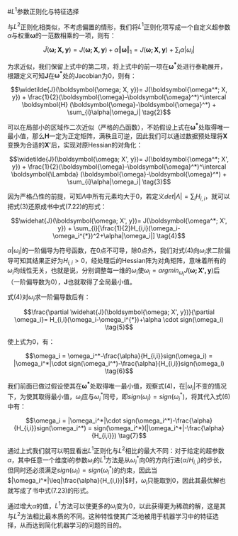 #$L^1$参数正则化与特征选择

与$L^{2}$正则化相类似，不考虑偏置的情形，我们将$L^{1}$正则化项写成一个自定义超参数$\alpha$与权重$\boldsymbol{\omega}$的一范数相乘的一项，则有：

$$\widetilde{J}(\boldsymbol{\omega; X, y})= J(\boldsymbol{\omega; X, y}) + \alpha\Vert\boldsymbol{\omega}\Vert_1 = J(\boldsymbol{\omega; X, y}) + \sum_{i}\alpha|\omega_i| \tag{1}$$

为求近似，我们保留上式中的第二项，将上式中的前一项在$\boldsymbol{\omega^*}$处进行泰勒展开，根跟定义可知$\boldsymbol{J}$在$\boldsymbol{\omega^*}$处的Jacobian为0，则有：

$$\widetilde{J}(\boldsymbol{\omega; X, y})= J(\boldsymbol{\omega^*; X, y}) + \frac{1}{2}(\boldsymbol{\omega}-\boldsymbol{\omega}^*)^\intercal \boldsymbol{H} (\boldsymbol{\omega}-\boldsymbol{\omega}^*) + \sum_{i}\alpha|\omega_i| \tag{2}$$

可以在局部小的区域作二次近似（严格的凸函数），不妨假设上式在$\boldsymbol{\omega^*}$处取得唯一最小值，那么$\boldsymbol{H}$一定为正定矩阵，满秩且可逆，因此我们可以通过数据预处理将$\boldsymbol{X}$变换为合适的$\boldsymbol{X'}$后，实现对原Hessian的对角化：

$$\widetilde{J}(\boldsymbol{\omega; X', y})= J(\boldsymbol{\omega^*; X', y}) + \frac{1}{2}(\boldsymbol{\omega}-\boldsymbol{\omega}^*)^\intercal \boldsymbol{\Lambda} (\boldsymbol{\omega}-\boldsymbol{\omega}^*) + \sum_{i}\alpha|\omega_i| \tag{3}$$

因为严格凸性的前提，可知$\Lambda$中所有元素均大于0，若定义$det|\Lambda| = \sum_{i}H_{i,i}$，就可以把式(3)还原成书中式(7.22)的形式：

$$\widehat{J}(\boldsymbol{\omega; X', y})= J(\boldsymbol{\omega^*; X', y}) + \sum_{i}[\frac{1}{2}H_{i,i}(\omega_i-\omega_i^{*})^2+\alpha|\omega_i|] \tag{4}$$

$\alpha|\omega_i|$的一阶偏导为符号函数，在0点不可导，除0点外，我们对式(4)向$\omega_i$求二阶偏导可知其结果正好为$H_{i,i} > 0$，经处理后的Hessian阵为对角矩阵，意味着所有的$\omega_i$均线性无关，也就是说，分别调整每一维的$\omega_i$使$\omega_i = argmin_{\omega_i}J(\boldsymbol{\omega; X', y})$后（一阶偏导数为0），$\boldsymbol{J}$也就取得了全局最小值。

式(4)对$\omega_i$求一阶偏导数后有：

$$\frac{\partial \widehat{J}(\boldsymbol{\omega; X', y})}{\partial \omega_i}= H_{i,i}(\omega_i-\omega_i^{*})+\alpha \cdot sign(\omega_i) \tag{5}$$

使上式为0，有：

$$\omega_i = \omega_i^*-\frac{\alpha}{H_{i,i}}sign(\omega_i) = |\omega_i^*|\cdot sign(\omega_i^*)-\frac{\alpha}{H_{i,i}}sign(\omega_i) \tag{6}$$

我们前面已做过假设使其在$\boldsymbol{\omega^*}$处取得唯一最小值，观察式(4)，在$|\omega_i|$不变的情况下，为使其取得最小值，$\omega_i$应与$\omega_i^*$同号，即$sign(\omega_i) = sign(\omega_i^*)$，将其代入式(6)中有：

$$\omega_i = |\omega_i^*|\cdot sign(\omega_i^*)-\frac{\alpha}{H_{i,i}}sign(\omega_i^*) = sign(\omega_i^*)(|\omega_i^*|-\frac{\alpha}{H_{i,i}}) \tag{7}$$

通过上式我们就可以明显看出$L^{1}$正则化与$L^{2}$相比的最大不同：对于给定的超参数$\alpha$，其中任意一个维度i的参数$\omega_i$的$L^{1}$方法是从$\omega_i^*$向0的方向行进$(\alpha/H_{i,i})$的步长，但同时还必须满足$sign(\omega_i) = sign(\omega_i^*)$的约束，因此当$|\omega_i^*|\leq|\frac{\alpha}{H_{i,i}}|$时，$\omega_i$只能取到0，因此其最优解也就写成了书中式(7.23)的形式。

通过增大$\alpha$的值，$L^{1}$方法可以使更多的$\omega_i$变为0，以此获得更为稀疏的解，这是其与$L^{2}$方法相比最本质的不同。这种特性使其广泛地被用于机器学习中的特征选择，从而达到简化机器学习的问题的目的。
